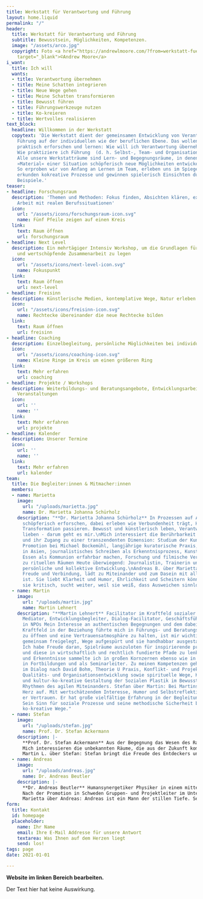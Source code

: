 ```yaml
---
title: Werkstatt für Verantwortung und Führung
layout: home.liquid
permalink: "/"
header:
  title: Werkstatt für Verantwortung und Führung
  subtitle: Bewusstsein, Möglichkeiten, Kompetenzen.
  image: "/assets/arco.jpg"
  copyright: Foto <a href="https://andrewlmoore.com/?from=werkstatt-fuer-verantwortung-und-fuehrung.de"
    target="_blank">©Andrew Moore</a>
i_want:
  title: Ich will
  wants:
  - title: Verantwortung übernehmen
  - title: Meine Schatten integrieren
  - title: Neue Wege gehen
  - title: Meine Schatten transformieren
  - title: Bewusst führen
  - title: Führungswerkzeuge nutzen
  - title: Ko-kreieren
  - title: Wertvolles realisieren
text_block:
  headline: Willkommen in der Werkstatt
  copytext: 'Die Werkstatt dient der gemeinsamen Entwicklung von Verantwortung und
    Führung auf der individuellen wie der beruflichen Ebene. Das wollen wir miteinander
    praktisch erforschen und lernen: Wie will ich Verantwortung übernehmen und tragen?
    Wie praktiziere ich Führung  (d. h. Selbst-, Team- und Organisationsführung)?
    Alle unsere Werkstatträume sind Lern- und Begegnungsräume, in denen aus dem konkreten
    »Material« einer Situation schöpferisch neue Möglichkeiten entwickelt werden.
    So erproben wir von Anfang an Lernen im Team, erleben uns im Spiegel anderer,
    erkunden kokreative Prozesse und gewinnen spielerisch Einsichten durch konkrete
    Beispiele.'
teaser:
- headline: Forschungsraum
  description: 'Themen und Methoden: Fokus finden, Absichten klären, experimentelle
    Arbeit mit realen Berufssituationen'
  icon:
    url: "/assets/icons/forschungsraum-icon.svg"
    name: Fünf Pfeile zeigen auf einen Kreis
  link:
    text: Raum öffnen
    url: forschungsraum
- headline: Next Level
  description: Ein mehrtägiger Intensiv Workshop, um die Grundlagen für eine verantwortliche
    und wertschöpfende Zusammenarbeit zu legen
  icon:
    url: "/assets/icons/next-level-icon.svg"
    name: Fokuspunkt
  link:
    text: Raum öffnen
    url: next-level
- headline: Freisinn
  description: Künstlerische Medien, kontemplative Wege, Natur erleben
  icon:
    url: "/assets/icons/freisinn-icon.svg"
    name: Rechtecke übereinander die neue Rechtecke bilden
  link:
    text: Raum öffnen
    url: freisinn
- headline: Coaching
  description: Einzelbegleitung, persönliche Möglichkeiten bei individuellen Herausforderungen
  icon:
    url: "/assets/icons/coaching-icon.svg"
    name: Kleine Ringe im Kreis um einen größeren Ring
  link:
    text: Mehr erfahren
    url: coaching
- headline: Projekte / Workshops
  description: Weiterbildungs- und Beratungsangebote, Entwicklungsarbeit vor Ort,
    Veranstaltungen
  icon:
    url: ''
    name: ''
  link:
    text: Mehr erfahren
    url: projekte
- headline: Kalender
  description: Unserer Termine
  icon:
    url: ''
    name: ''
  link:
    text: Mehr erfahren
    url: kalender
team:
  title: Die Begleiter:innen & Mitmacher:innen
  members:
  - name: Marietta
    image:
      url: "/uploads/marietta.jpg"
      name: Dr. Marietta Johanna Schürholz
    description: "**Dr. Marietta Johanna Schürholz** In Prozessen auf Antworten kommen,
      schöpferisch erforschen, dabei erleben wie Verbundenheit trägt, Heilung und
      Transformation passieren. Bewusst und künstlerisch leben, Verantwortung nehmen,
      lieben - darum geht es mir.\nMich interessiert die Berührbarkeit von Menschen
      und ihr Zugang zu einer transzendenten Dimension: Studium der Kunstgeschichte,
      Promotion bei Michael Bockemühl, langjährige kuratorische Praxis, Pilgerreisen
      in Asien, journalistisches Schreiben als Erkenntnisprozess, Kunstprojekte, die
      Essen als Kommunion erfahrbar machen, Forschung und filmische Veröffentlichung
      zu rituellen Räumen Heute überwiegend: Journalistin, Trainerin und Coach für
      persönliche und kollektive Entwicklung.\nAndreas B. über Marietta Marietta ist
      Freude und Verbindung, lädt zu Miteinander und zum Dasein mit allem ein, was
      ist. Sie liebt Klarheit und Humor, Ehrlichkeit und Scheitern können. Dabei hinterfragt
      sie kritisch, sucht weiter, weil sie weiß, dass Ausweichen sinnlos ist. "
  - name: Martin
    image:
      url: "/uploads/martin.jpg"
      name: Martin Lehnert
    description: "**Martin Lehnert** Facilitator im Kraftfeld sozialer Plastik Rechtsanwalt,
      Mediator, Entwicklungsbegleiter, Dialog-Facilitator, Geschäftsführer und Vorstand
      in NPOs Mein Interesse an authentischen Begegnungen und dem dabei wirksamen
      Kraftfeld in der Beziehung führte mich in Führungs- und Beratungsaufgaben. Räume
      zu öffnen und eine Vertrauensatmosphäre zu halten, ist mir wichtig, damit Zukunfts-Perspektiven
      gemeinsam freigelegt, Wege aufgespürt und sie handhabbar ausgestaltet werden.
      Ich habe Freude daran, Spielräume auszuloten für inspirierende praktische Schritte
      und diese in wirtschaftlich und rechtlich fundierte Pfade zu lenken. Erfahrungen
      und Erkenntnisse sammelte ich in großen Kornzernen ebenso wie in kleinen Initiativen,
      in Fortbildungen und als Seminarleiter. Zu meinen Kompetenzen gehören Facilitator
      im Dialog nach David Bohm, Theorie U Praxis, Konflikt- und Projektmanagementtechniken,
      Qualitäts- und Organisationsentwicklung sowie spirituelle Wege, Karmaarbeit
      und kultur-ko-kreative Gestaltung der Sozialen Plastik im Bewusstsein für die
      Rhythmen des agilen Miteinanders. Stefan über Martin: Bei Martins geht mir das
      Herz auf. Mit wertschätzendem Interesse, Humor und Selbstreflektion schafft
      er Vertrauen. Er hat große vielfältige Erfahrung in der Begleitung von Organisationen.
      Sein Sinn für soziale Prozesse und seine methodische Sicherheit bahnen produktive
      ko-kreative Wege."
  - name: Stefan
    image:
      url: "/uploads/stefan.jpg"
      name: Prof. Dr. Stefan Ackermann
    description: |-
      **Prof. Dr. Stefan Ackermann** Aus der Begegnung das Wesen des Raumes erspüren und erlebbar werden lassen; die Spielwelten der Systeme erforschen und gestalten, damit sie Verantwortung generieren und komplexitätsangemessen Menschen einladen, inspirieren und ermutigen, das System selbst mit zu transformieren.
      Mich interessieren die unbekannten Räume, die aus der Zukunft kommen und die Initiationsmarker, die uns unser Leben geschenkt haben. Seit meiner Promotion über organisches Denken interessieren mich offene, lebendige und künstlerische Prozesse. Die Frage der Anerkennung und der Zugehörigkeit in Freiheit insbesondere im Prüf(ungs)Wesen bewegen mich in Projekten der Qualitätssicherung und Entwicklung, Organisationsgestaltung, Zertifizierung, bewusstem Fühlen und (Selbst-)Führung.
      Martin L. über Stefan: Stefan bringt die Freude des Entdeckers und Philosophen in die Werkstatt. Komplexe  Situationen geht er lösungsorientiert an, bringt Wärme und helle Prinzipien in den Raum, die Mut machen neue Wege zu gehen.
  - name: Andreas
    image:
      url: "/uploads/andreas.jpg"
      name: Dr. Andreas Beutler
    description: |-
      **Dr. Andreas Beutler** Humansynergetiker Physiker in einem mittelständischen Unternehmen Trainer für Gefühlsarbeit und Possibility-Management Neue ungewöhnliche Wege zu gehen und Herausforderungen, für die es keine Standardlösungen gibt, ziehen mich besonders an. Dem Kontakt mit anderen und auch mit mir selbst gilt meiner besonderen Aufmerksamkeit. Ich fühle mich beschenkt, wenn Menschen sich wirklich begegnen.
      Nach der Promotion in Schweden Gruppen- und Projektleiter im Unternehmenskontext. Weltweites Netzwerken und Betreuung von Projekten in verschiedenen kulturellen Hintergründen. Changemanagement, Leitung von Workshops und Mitarbeiterentwicklung. In den letzten Jahren kamen hinzu die Betreuung von Gruppenseminaren wie Possibility-Management-Teams, Gefühlsseminare und Wutworkshops, Einzel- und Paarcoaching.
      Marietta über Andreas: Andreas ist ein Mann der stillen Tiefe. Seine sanfte Behutsamkeit gepaart mit klarer Unbestechlichkeit machen ihn zu einem kostbaren Wegbegleiter zu Selbstverantwortung und Selbstwahrnehmung. Seiner Genauigkeit gewürzt mit einer Prise feinem Humor ist es zu verdanken, dass sich „Schattenabsichten“ in Schätze verwandeln können.
form:
  title: Kontakt
  id: homepage
  placeholder:
    name: Ihr Name
    email: Ihre E-Mail Addresse für unsere Antwort
    textarea: Was Ihnen auf dem Herzen liegt
    send: los!
tags: page
date: 2021-01-01

---
```

**Website im linken Bereich bearbeiten.**

Der Text hier hat keine Auswirkung.